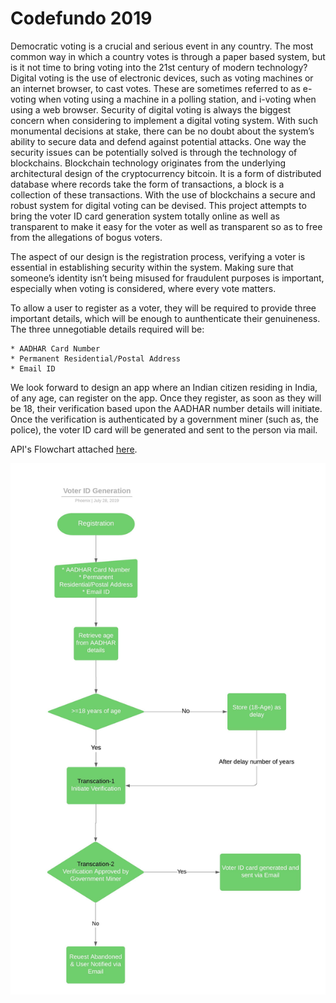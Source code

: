 # Codefundo 2019
Democratic voting is a crucial and serious event in any country. The most common way in which
a country votes is through a paper based system, but is it not time to bring voting into the 21st
century of modern technology? Digital voting is the use of electronic devices, such as voting
machines or an internet browser, to cast votes. These are sometimes referred to as e-voting when
voting using a machine in a polling station, and i-voting when using a web browser.
Security of digital voting is always the biggest concern when considering to implement a digital
voting system. With such monumental decisions at stake, there can be no doubt about the
system’s ability to secure data and defend against potential attacks. One way the security issues
can be potentially solved is through the technology of blockchains.
Blockchain technology originates from the underlying architectural design of the cryptocurrency
bitcoin. It is a form of distributed database where records take the form of transactions, a block is
a collection of these transactions. With the use of blockchains a secure and robust system for digital voting can be devised. This project attempts to bring the voter ID card generation system totally online as well as transparent to make it easy for the voter as well as transparent so as to free from the allegations of bogus voters.

The aspect of our design is the registration process, verifying a voter is essential in
establishing security within the system. Making sure that someone’s identity isn’t being misused
for fraudulent purposes is important, especially when voting is considered, where every vote
matters.

To allow a user to register as a voter, they will be required to provide three important details, which will be enough to aunthenticate their genuineness. The three unnegotiable details required will be:
```
* AADHAR Card Number
* Permanent Residential/Postal Address
* Email ID
```

We look forward to design an app where an Indian citizen residing in India, of any age, can register on the app. Once they register, as 
soon as they will be 18, their verification based upon the AADHAR number details will initiate. Once the verification is authenticated by a 
government miner (such as, the police), the voter ID card will be generated and sent to the person via mail.


API's Flowchart attached [here](https://github.com/DdIiVvYyAaMm/codefundo/blob/master/Flowchart.pdf).

![](images/Voter%20ID%20Generation.jpeg)
